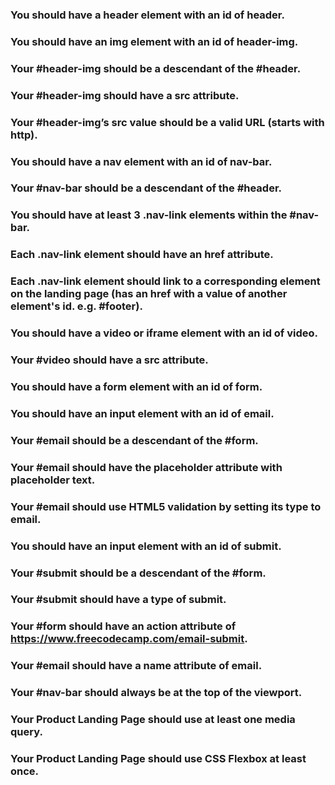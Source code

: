 ### You should have a header element with an id of header.

### You should have an img element with an id of header-img.

### Your #header-img should be a descendant of the #header.

### Your #header-img should have a src attribute.

### Your #header-img’s src value should be a valid URL (starts with http).

### You should have a nav element with an id of nav-bar.

### Your #nav-bar should be a descendant of the #header.

### You should have at least 3 .nav-link elements within the #nav-bar.

### Each .nav-link element should have an href attribute.

### Each .nav-link element should link to a corresponding element on the landing page (has an href with a value of another element's id. e.g. #footer).

### You should have a video or iframe element with an id of video.

### Your #video should have a src attribute.

### You should have a form element with an id of form.

### You should have an input element with an id of email.

### Your #email should be a descendant of the #form.

### Your #email should have the placeholder attribute with placeholder text.

### Your #email should use HTML5 validation by setting its type to email.

### You should have an input element with an id of submit.

### Your #submit should be a descendant of the #form.

### Your #submit should have a type of submit.

### Your #form should have an action attribute of https://www.freecodecamp.com/email-submit.

### Your #email should have a name attribute of email.

### Your #nav-bar should always be at the top of the viewport.

### Your Product Landing Page should use at least one media query.

### Your Product Landing Page should use CSS Flexbox at least once.
